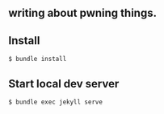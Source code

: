 ## writing about pwning things.

## Install

```shell
$ bundle install
```

## Start local dev server

```shell
$ bundle exec jekyll serve
```
